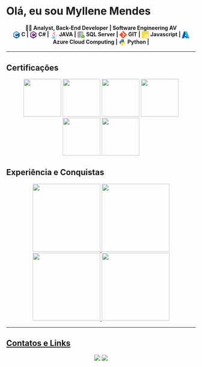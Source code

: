 # **Olá, eu sou Myllene Mendes**

<div align="center">
    <b> 👩‍💻 Analyst, Back-End Developer | Software Engineering AV </b>
</div>
<div align="center">
    <b> <img align="center" alt="logo-C" height="20" width="20" src="https://raw.githubusercontent.com/devicons/devicon/master/icons/c/c-original.svg"> C |
      <img align="center" alt="logo-Csharp" height="20" width="20" src="https://raw.githubusercontent.com/devicons/devicon/master/icons/csharp/csharp-original.svg"> C# | 
      <img align="center" alt="logo-java" height="20" width="20" src="https://raw.githubusercontent.com/devicons/devicon/master/icons/java/java-original.svg"> JAVA | 
      <img align="center" alt="logo-sql" height="20" width="20" src="https://github.com/devicons/devicon/blob/master/icons/sqldeveloper/sqldeveloper-original.svg"> SQL Server |
      <img align="center" alt="logo-git" height="20" width="20" src="https://github.com/devicons/devicon/blob/master/icons/git/git-original.svg"> GIT |
      <img align="center" alt="logo-Js" height="20" width="20" src="https://raw.githubusercontent.com/devicons/devicon/master/icons/javascript/javascript-plain.svg"> Javascript | 
      <img alt="azure-logo" align="center" height="20" width="20" src="https://raw.githubusercontent.com/devicons/devicon/master/icons/azure/azure-original.svg"> Azure Cloud Computing | 
      <img align="center" alt="logo-py" height="20" width="20" src="https://raw.githubusercontent.com/devicons/devicon/master/icons/python/python-original.svg"> Python |
    </b>
</div>

-----------------
## **Certificações**
<div align="center">
    <a href="https://learn.microsoft.com/pt-br/users/myllenefms/credentials/98aa138d7afb124b" target="_blank"><img src="https://images.credly.com/size/100x100/images/be8fcaeb-c769-4858-b567-ffaaa73ce8cf/image.png" width="100" height="100"></a>
    <a href="https://learn.microsoft.com/pt-br/users/myllenefms/credentials/6b45936506a0a6c9" target="_blank"><img src="https://images.credly.com/size/99x99/images/70eb1e3f-d4de-4377-a062-b20fb29594ea/azure-data-fundamentals-600x600.png" width="100" height="100"></a>
    <a href="https://learn.microsoft.com/pt-br/users/myllenefms/credentials/55d77fea6654c36" target="_blank"><img src="https://consultabd.wordpress.com/wp-content/uploads/2021/05/ai900_00.png" width="100" height="100"></a>
    <a href="https://www.credly.com/badges/daba0485-ff17-466b-bade-8f3fe3b99a63/public_url" target="_blank"><img src="https://images.credly.com/size/100x100/images/787c11c7-306d-43a5-9fe7-bd3b8e7886e6/image.png" width="100" height="100"></a>
    <a href="https://www.credly.com/badges/d25cdf11-2c4b-46c8-90eb-8a0e7f563f1e/public_url" target="_blank"><img src="https://images.credly.com/size/100x100/images/02385bfc-b8e3-46b0-a005-c4c354eff100/image.png" width="100" height="100"></a>
    <a href="https://www.credly.com/badges/6149eca7-6810-4a9c-99ef-687d4b60283c/public_url" target="_blank"><img src="https://images.credly.com/size/340x340/images/f28a92f1-2837-4770-add0-70008be15e89/image.png" width="100" height="100"></a>
</div>

## **Experiência e Conquistas** 
<div align="center">
  <a href="https://github.com/myllenefms/myllenefms">
  <img height="180" width="180" src="https://hermes.digitalinnovation.one/tracks/94bed9ab-616c-4982-8a98-a6150ece419c.png"/>
  <img height="180" width="180" src="https://cdn.worldvectorlogo.com/logos/albert-einstein.svg"/>
  <img height="180" width="180" src="https://triibo.com.br/wp-content/uploads/2022/05/Mapfre-Logo.png"/>
    <a href="https://avanade.sharepoint.com/sites/Celebrations?Country=Brazil">
    <img height="180" width="180" src="https://media.licdn.com/dms/image/v2/D562DAQH2An49OWhEwg/profile-treasury-image-shrink_800_800/profile-treasury-image-shrink_800_800/0/1719361580301?e=1729278000&v=beta&t=5mSbX-CBdHOMQEcWdem-63001VgDkZyMgQRWMajqc90"/>
</div>

------------
## **Contatos e Links**

<div align="center">
    <a href="mailto:myllene.mendes@avanade.com" target="_blank"><img src="https://img.shields.io/badge/Outlook-005FF9?style=for-the-badge&logo=maildotru&logoColor=white"></a>
    <a href="https://www.linkedin.com/in/myllenefms/" target="_blank"><img src="https://img.shields.io/badge/LinkedIn-0077B5?style=for-the-badge&logo=linkedin&logoColor=white"></a>
</div>
